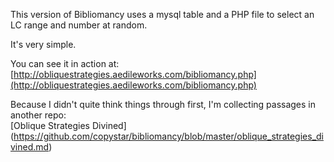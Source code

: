 This version of Bibliomancy uses a mysql table and a PHP file to select an LC range and number at random.  

It's very simple. 

You can see it in action at: [http://obliquestrategies.aedileworks.com/bibliomancy.php](http://obliquestrategies.aedileworks.com/bibliomancy.php)  

Because I didn't quite think things through first, I'm collecting passages in another repo:   
[Oblique Strategies Divined] (https://github.com/copystar/bibliomancy/blob/master/oblique_strategies_divined.md)  


